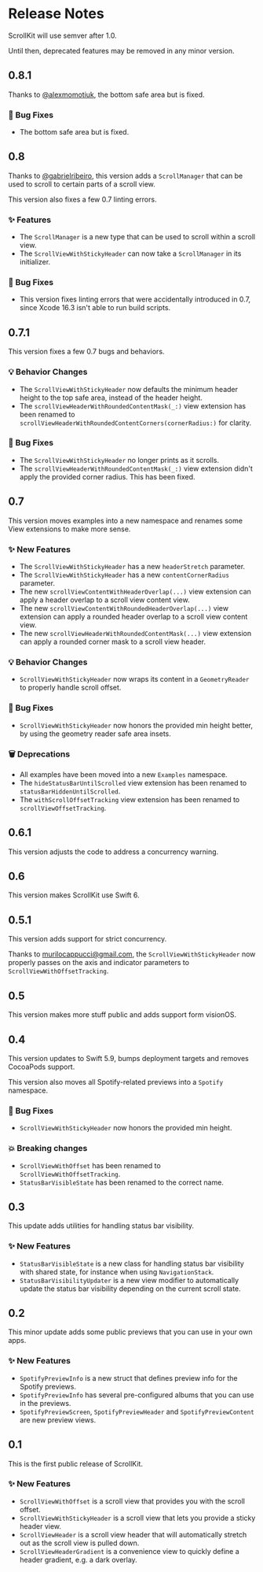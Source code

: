 # Release Notes

ScrollKit will use semver after 1.0. 

Until then, deprecated features may be removed in any minor version.



## 0.8.1

Thanks to [@alexmomotiuk](https://github.com/alexmomotiuk), the bottom safe area but is fixed.

### 🐛 Bug Fixes

* The bottom safe area but is fixed. 



## 0.8

Thanks to [@gabrielribeiro](https://github.com/gabrielribeiro), this version adds a `ScrollManager` that can be used to scroll to certain parts of a scroll view. 

This version also fixes a few 0.7 linting errors.

### ✨ Features

* The `ScrollManager` is a new type that can be used to scroll within a scroll view.
* The `ScrollViewWithStickyHeader` can now take a `ScrollManager` in its initializer.  

### 🐛 Bug Fixes

* This version fixes linting errors that were accidentally introduced in 0.7, since Xcode 16.3 isn't able to run build scripts.



## 0.7.1

This version fixes a few 0.7 bugs and behaviors.

### 💡 Behavior Changes

* The `ScrollViewWithStickyHeader` now defaults the minimum header height to the top safe area, instead of the header height.
* The `scrollViewHeaderWithRoundedContentMask(_:)` view extension has been renamed to `scrollViewHeaderWithRoundedContentCorners(cornerRadius:)` for clarity.

### 🐛 Bug Fixes

* The `ScrollViewWithStickyHeader` no longer prints as it scrolls.
* The `scrollViewHeaderWithRoundedContentMask(_:)` view extension didn't apply the provided corner radius. This has been fixed.



## 0.7

This version moves examples into a new namespace and renames some View extensions to make more sense.

### ✨ New Features

* The `ScrollViewWithStickyHeader` has a new `headerStretch` parameter.
* The `ScrollViewWithStickyHeader` has a new `contentCornerRadius` parameter.
* The new `scrollViewContentWithHeaderOverlap(...)` view extension can apply a header overlap to a scroll view content view.
* The new `scrollViewContentWithRoundedHeaderOverlap(...)` view extension can apply a rounded header overlap to a scroll view content view. 
* The new `scrollViewHeaderWithRoundedContentMask(...)` view extension can apply a rounded corner mask to a scroll view header. 
 
### 💡 Behavior Changes

* `ScrollViewWithStickyHeader` now wraps its content in a `GeometryReader` to properly handle scroll offset.

### 🐛 Bug Fixes

* `ScrollViewWithStickyHeader` now honors the provided min height better, by using the geometry reader safe area insets.

### 🗑️ Deprecations

* All examples have been moved into a new `Examples` namespace.
* The `hideStatusBarUntilScrolled` view extension has been renamed to `statusBarHiddenUntilScrolled`.
* The `withScrollOffsetTracking` view extension has been renamed to `scrollViewOffsetTracking`.



## 0.6.1

This version adjusts the code to address a concurrency warning.



## 0.6

This version makes ScrollKit use Swift 6.



## 0.5.1

This version adds support for strict concurrency.

Thanks to murilocappucci@gmail.com, the `ScrollViewWithStickyHeader` now properly passes on the axis and indicator parameters to `ScrollViewWithOffsetTracking`. 



## 0.5

This version makes more stuff public and adds support form visionOS.



## 0.4

This version updates to Swift 5.9, bumps deployment targets and removes CocoaPods support.

This version also moves all Spotify-related previews into a `Spotify` namespace.

### 🐛 Bug Fixes

* `ScrollViewWithStickyHeader` now honors the provided min height.

### 💥 Breaking changes

* `ScrollViewWithOffset` has been renamed to `ScrollViewWithOffsetTracking`.
* `StatusBarVisibleState` has been renamed to the correct name.



## 0.3

This update adds utilities for handling status bar visibility.

### ✨ New Features

* `StatusBarVisibleState` is a new class for handling status bar visibility with shared state, for instance when using `NavigationStack`.
* `StatusBarVisibilityUpdater` is a new view modifier to automatically update the status bar visibility depending on the current scroll state.



## 0.2

This minor update adds some public previews that you can use in your own apps.

### ✨ New Features

* `SpotifyPreviewInfo` is a new struct that defines preview info for the Spotify previews.
* `SpotifyPreviewInfo` has several pre-configured albums that you can use in the previews.                
* `SpotifyPreviewScreen`, `SpotifyPreviewHeader` and `SpotifyPreviewContent` are new preview views.



## 0.1

This is the first public release of ScrollKit.

### ✨ New Features
                
* `ScrollViewWithOffset` is a scroll view that provides you with the scroll offset.
* `ScrollViewWithStickyHeader` is a scroll view that lets you provide a sticky header view.
* `ScrollViewHeader` is a scroll view header that will automatically stretch out as the scroll view is pulled down.
* `ScrollViewHeaderGradient` is a convenience view to quickly define a header gradient, e.g. a dark overlay.
